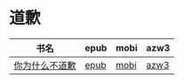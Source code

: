 # 道歉

| 书名 | epub | mobi | azw3 |
| --- | --- | --- | --- |
| [你为什么不道歉](http://ct.dalanmei.com/f/31084289-572114150-818bf6) | [epub](http://ct.dalanmei.com/f/31084289-572114150-818bf6) | [mobi](http://ct.dalanmei.com/f/31084289-571714072-da661d) | [azw3](http://ct.dalanmei.com/f/31084289-572126134-e1ab28) |
